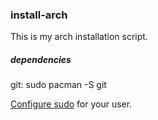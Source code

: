 ### install-arch

This is my arch installation script.

##### dependencies

git:
    sudo pacman -S git

[Configure sudo](https://wiki.archlinux.org/index.php/sudo#Configuration)
for your user.
